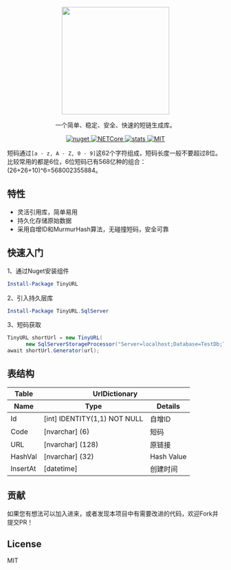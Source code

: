 <div> 
<p align="center">
    <image src="TinyURL.png"  height="250">
 </p>
 <p align="center">一个简单、稳定、安全、快速的短链生成库。</p>

<p align="center">
<a href="https://www.nuget.org/packages/TinyURL.Core">
      <image src="https://img.shields.io/nuget/v/TinyURL.Core.svg?style=flat-square" alt="nuget">
</a>
    
<a href="https://github.com/hueifeng/TinyURL/workflows/.NET%20Core/badge.svg">
      <image src="https://github.com/hueifeng/TinyURL/workflows/.NET%20Core/badge.svg" alt="NETCore">
</a>
    
<a href="https://www.nuget.org/stats/packages/TinyURL.Core?groupby=Version">
      <image src="https://img.shields.io/nuget/dt/TinyURL.Core.svg?style=flat-square" alt="stats">
</a>
    
<a href="https://raw.githubusercontent.com/hueifeng/TinyURL/master/LICENSE">
    <image src="https://img.shields.io/badge/license-MIT-blue.svg" alt="MIT">
</a>
</p>
</div>


短码通过`[a - z, A - Z, 0 - 9]`这62个字符组成，短码长度一般不要超过8位。比较常用的都是6位，6位短码已有568亿种的组合：(26+26+10)^6=568002355884。

## 特性

- 灵活引用库，简单易用
- 持久化存储原始数据
- 采用自增ID和MurmurHash算法，无碰撞短码，安全可靠

## 快速入门

1、通过Nuget安装组件

```powershell
Install-Package TinyURL
```

2、引入持久层库

```powershell
Install-Package TinyURL.SqlServer
```

3、短码获取

```csharp
TinyURL shortUrl = new TinyURL(
      new SqlServerStorageProcessor("Server=localhost;Database=TestDb;Trusted_Connection=True;"));
await shortUrl.Generator(url);
```

## 表结构

  <table> 
   <thead> 
    <tr> 
     <th>Table</th> 
     <th colspan="2">UrlDictionary</th> 
    </tr> 
    <tr> 
     <th>Name</th> 
     <th>Type</th> 
     <th>Details</th> 
    </tr> 
   </thead> 
   <tbody> 
    <tr> 
     <td>Id</td> 
     <td>[int] IDENTITY(1,1) NOT NULL</td> 
     <td>自增ID</td> 
    </tr> 
    <tr> 
     <td>Code</td> 
     <td>[nvarchar] (6)</td> 
     <td>短码</td> 
    </tr> 
    <tr> 
     <td>URL</td> 
     <td>[nvarchar] (128)</td> 
     <td>原链接</td> 
    </tr> 
    <tr> 
     <td>HashVal</td> 
     <td>[nvarchar] (32)</td> 
     <td>Hash Value</td> 
    </tr> 
    <tr> 
     <td>InsertAt</td> 
     <td>[datetime]</td> 
     <td>创建时间</td> 
    </tr> 
   </tbody> 
  </table>


## 贡献

如果您有想法可以加入进来，或者发现本项目中有需要改进的代码，欢迎Fork并提交PR！

## License

MIT
